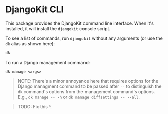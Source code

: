 # DjangoKit CLI

This package provides the DjangoKit command line interface. When it's
installed, it will install the `djangokit` console script.

To see a list of commands, run `djangokit` without any arguments (or use
the `dk` alias as shown here):

    dk

To run a Django management command:

    dk manage <args>

> NOTE: There's a minor annoyance here that requires options for the
> Django managment command to be passed after `--` to distinguish the
> `dk` command's options from the management command's options. E.g.,
> `dk manage -- -h` or `dk manage diffsettings -- --all`.

> TODO: Fix this ^.

